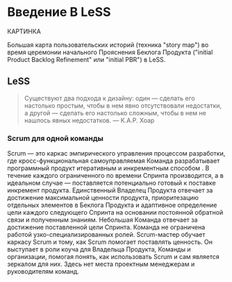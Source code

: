 # Введение В LeSS

КАРТИНКА 

Большая карта пользовательских историй (техника "story map") во время церемонии начального Прояснения Беклога Продукта ("initial Product Backlog Refinement" или "initial PBR") в LeSS.

## LeSS

> Существуют два подхода к дизайну: 
> один — сделать его настолько простым, чтобы в нем явно отсутствовали недостатки,
> а другой — сделать его настолько сложным, чтобы
> в нем не нашлось явных недостатков.
> — К.А.Р. Хоар

### Scrum для одной команды

Scrum — это каркас эмпирического управления процессом разработки, где кросс-функциональная самоуправляемая Команда разрабатывает программный продукт итеративным и инкрементным способом . В течение каждого ограниченного по времени Спринта производится, а в идеальном случае — поставляется потенциально готовый к поставке инкремент продукта. Единственный Владелец Продукта отвечает за достижение максимальной ценности продукта, приоритезацию отдельных элементов в Беклога Продукта и адаптивное определение цели каждого следующего Спринта на основании постоянной обратной связи и полученным знаниям. Небольшая Команда отвечает за достижение поставленной цели Спринта. Команда не ограничена работой узко-специализированных ролей. Scrum-мастер обучает каркасу Scrum и тому, как Scrum помогает поставлять ценность. Он выступает в роли коуча для Владельца Продукта, Команды и организации, помогая понять, как использовать Scrum и cам является зеркалом для них. Здесь нет места проектным менеджерам и руководителям команд.
